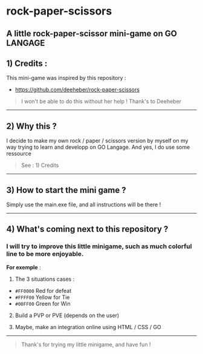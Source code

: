 # rock-paper-scissors
A little rock-paper-scissor mini-game on GO LANGAGE
----
## 1) Credits :
This mini-game was inspired by this repository :
-   https://github.com/deeheber/rock-paper-scissors

> I won't be able to do this without her help ! Thank's to Deeheber
------------
## 2) Why this ?
I decide to make my own rock / paper / scissors version by myself on my way trying to learn and developp on GO Langage.
And yes, I do use some ressource
> See : 1) Credits

------------
## 3) How to start the mini game ?
 Simply use the main.exe file, and all instructions will be there !

------------
## 4) What's coming next to this repository ?
### I will try to improve this little minigame, such as much colorful line to be more enjoyable.
__For exemple__ :
1) The 3 situations cases :
- `#FF0000` Red for defeat
- `#FFFF00` Yellow for Tie
- `#00FF00` Green for Win

2) Build a PVP or PVE (depends on the user)

3) Maybe, make an integration online using HTML / CSS / GO
------------
> Thank's for trying my little minigame, and have fun !